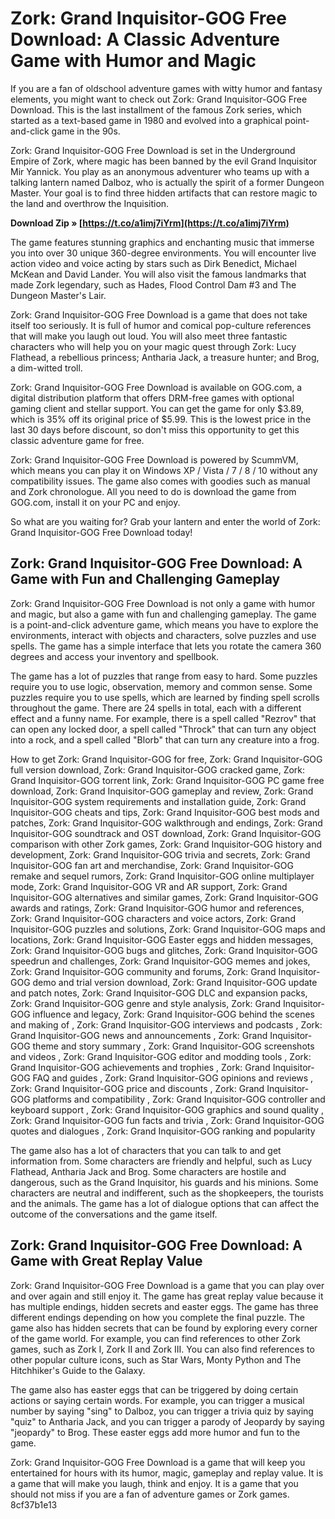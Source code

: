 
 
# Zork: Grand Inquisitor-GOG Free Download: A Classic Adventure Game with Humor and Magic
 
If you are a fan of oldschool adventure games with witty humor and fantasy elements, you might want to check out Zork: Grand Inquisitor-GOG Free Download. This is the last installment of the famous Zork series, which started as a text-based game in 1980 and evolved into a graphical point-and-click game in the 90s.
 
Zork: Grand Inquisitor-GOG Free Download is set in the Underground Empire of Zork, where magic has been banned by the evil Grand Inquisitor Mir Yannick. You play as an anonymous adventurer who teams up with a talking lantern named Dalboz, who is actually the spirit of a former Dungeon Master. Your goal is to find three hidden artifacts that can restore magic to the land and overthrow the Inquisition.
 
**Download Zip » [https://t.co/a1imj7iYrm](https://t.co/a1imj7iYrm)**


 
The game features stunning graphics and enchanting music that immerse you into over 30 unique 360-degree environments. You will encounter live action video and voice acting by stars such as Dirk Benedict, Michael McKean and David Lander. You will also visit the famous landmarks that made Zork legendary, such as Hades, Flood Control Dam #3 and The Dungeon Master's Lair.
 
Zork: Grand Inquisitor-GOG Free Download is a game that does not take itself too seriously. It is full of humor and comical pop-culture references that will make you laugh out loud. You will also meet three fantastic characters who will help you on your magic quest through Zork: Lucy Flathead, a rebellious princess; Antharia Jack, a treasure hunter; and Brog, a dim-witted troll.
 
Zork: Grand Inquisitor-GOG Free Download is available on GOG.com, a digital distribution platform that offers DRM-free games with optional gaming client and stellar support. You can get the game for only $3.89, which is 35% off its original price of $5.99. This is the lowest price in the last 30 days before discount, so don't miss this opportunity to get this classic adventure game for free.
 
Zork: Grand Inquisitor-GOG Free Download is powered by ScummVM, which means you can play it on Windows XP / Vista / 7 / 8 / 10 without any compatibility issues. The game also comes with goodies such as manual and Zork chronologue. All you need to do is download the game from GOG.com, install it on your PC and enjoy.
 
So what are you waiting for? Grab your lantern and enter the world of Zork: Grand Inquisitor-GOG Free Download today!
  
## Zork: Grand Inquisitor-GOG Free Download: A Game with Fun and Challenging Gameplay
 
Zork: Grand Inquisitor-GOG Free Download is not only a game with humor and magic, but also a game with fun and challenging gameplay. The game is a point-and-click adventure game, which means you have to explore the environments, interact with objects and characters, solve puzzles and use spells. The game has a simple interface that lets you rotate the camera 360 degrees and access your inventory and spellbook.
 
The game has a lot of puzzles that range from easy to hard. Some puzzles require you to use logic, observation, memory and common sense. Some puzzles require you to use spells, which are learned by finding spell scrolls throughout the game. There are 24 spells in total, each with a different effect and a funny name. For example, there is a spell called "Rezrov" that can open any locked door, a spell called "Throck" that can turn any object into a rock, and a spell called "Blorb" that can turn any creature into a frog.
 
How to get Zork: Grand Inquisitor-GOG for free,  Zork: Grand Inquisitor-GOG full version download,  Zork: Grand Inquisitor-GOG cracked game,  Zork: Grand Inquisitor-GOG torrent link,  Zork: Grand Inquisitor-GOG PC game free download,  Zork: Grand Inquisitor-GOG gameplay and review,  Zork: Grand Inquisitor-GOG system requirements and installation guide,  Zork: Grand Inquisitor-GOG cheats and tips,  Zork: Grand Inquisitor-GOG best mods and patches,  Zork: Grand Inquisitor-GOG walkthrough and endings,  Zork: Grand Inquisitor-GOG soundtrack and OST download,  Zork: Grand Inquisitor-GOG comparison with other Zork games,  Zork: Grand Inquisitor-GOG history and development,  Zork: Grand Inquisitor-GOG trivia and secrets,  Zork: Grand Inquisitor-GOG fan art and merchandise,  Zork: Grand Inquisitor-GOG remake and sequel rumors,  Zork: Grand Inquisitor-GOG online multiplayer mode,  Zork: Grand Inquisitor-GOG VR and AR support,  Zork: Grand Inquisitor-GOG alternatives and similar games,  Zork: Grand Inquisitor-GOG awards and ratings,  Zork: Grand Inquisitor-GOG humor and references,  Zork: Grand Inquisitor-GOG characters and voice actors,  Zork: Grand Inquisitor-GOG puzzles and solutions,  Zork: Grand Inquisitor-GOG maps and locations,  Zork: Grand Inquisitor-GOG Easter eggs and hidden messages,  Zork: Grand Inquisitor-GOG bugs and glitches,  Zork: Grand Inquisitor-GOG speedrun and challenges,  Zork: Grand Inquisitor-GOG memes and jokes,  Zork: Grand Inquisitor-GOG community and forums,  Zork: Grand Inquisitor-GOG demo and trial version download,  Zork: Grand Inquisitor-GOG update and patch notes,  Zork: Grand Inquisitor-GOG DLC and expansion packs,  Zork: Grand Inquisitor-GOG genre and style analysis,  Zork: Grand Inquisitor-GOG influence and legacy,  Zork: Grand Inquisitor-GOG behind the scenes and making of ,  Zork: Grand Inquisitor-GOG interviews and podcasts ,  Zork: Grand Inquisitor-GOG news and announcements ,  Zork: Grand Inquisitor-GOG theme and story summary ,  Zork: Grand Inquisitor-GOG screenshots and videos ,  Zork: Grand Inquisitor-GOG editor and modding tools ,  Zork: Grand Inquisitor-GOG achievements and trophies ,  Zork: Grand Inquisitor-GOG FAQ and guides ,  Zork: Grand Inquisitor-GOG opinions and reviews ,  Zork: Grand Inquisitor-GOG price and discounts ,  Zork: Grand Inquisitor-GOG platforms and compatibility ,  Zork: Grand Inquisitor-GOG controller and keyboard support ,  Zork: Grand Inquisitor-GOG graphics and sound quality ,  Zork: Grand Inquisitor-GOG fun facts and trivia ,  Zork: Grand Inquisitor-GOG quotes and dialogues ,  Zork: Grand Inquisitor-GOG ranking and popularity
 
The game also has a lot of characters that you can talk to and get information from. Some characters are friendly and helpful, such as Lucy Flathead, Antharia Jack and Brog. Some characters are hostile and dangerous, such as the Grand Inquisitor, his guards and his minions. Some characters are neutral and indifferent, such as the shopkeepers, the tourists and the animals. The game has a lot of dialogue options that can affect the outcome of the conversations and the game itself.
 
## Zork: Grand Inquisitor-GOG Free Download: A Game with Great Replay Value
 
Zork: Grand Inquisitor-GOG Free Download is a game that you can play over and over again and still enjoy it. The game has great replay value because it has multiple endings, hidden secrets and easter eggs. The game has three different endings depending on how you complete the final puzzle. The game also has hidden secrets that can be found by exploring every corner of the game world. For example, you can find references to other Zork games, such as Zork I, Zork II and Zork III. You can also find references to other popular culture icons, such as Star Wars, Monty Python and The Hitchhiker's Guide to the Galaxy.
 
The game also has easter eggs that can be triggered by doing certain actions or saying certain words. For example, you can trigger a musical number by saying "sing" to Dalboz, you can trigger a trivia quiz by saying "quiz" to Antharia Jack, and you can trigger a parody of Jeopardy by saying "jeopardy" to Brog. These easter eggs add more humor and fun to the game.
 
Zork: Grand Inquisitor-GOG Free Download is a game that will keep you entertained for hours with its humor, magic, gameplay and replay value. It is a game that will make you laugh, think and enjoy. It is a game that you should not miss if you are a fan of adventure games or Zork games.
 8cf37b1e13
 
